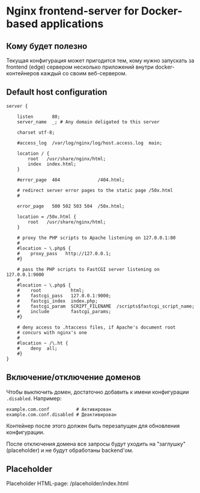 # Nginx frontend-server for Docker-based applications

## Кому будет полезно

Текущая конфигурация может пригодится тем, кому нужно запускать за frontend (edge)
сервером несколько приложений внутри docker-контейнеров каждый со своим веб-сервером.

## Default host configuration

```
server {

    listen       80;
    server_name  _; # Any domain deligated to this server

    charset utf-8;

    #access_log  /var/log/nginx/log/host.access.log  main;

    location / {
        root   /usr/share/nginx/html;
        index  index.html;
    }

    #error_page  404              /404.html;

    # redirect server error pages to the static page /50x.html
    #
    
    error_page   500 502 503 504  /50x.html;

    location = /50x.html {
        root   /usr/share/nginx/html;
    }

    # proxy the PHP scripts to Apache listening on 127.0.0.1:80
    #
    #location ~ \.php$ {
    #    proxy_pass   http://127.0.0.1;
    #}

    # pass the PHP scripts to FastCGI server listening on 127.0.0.1:9000
    #
    #location ~ \.php$ {
    #    root           html;
    #    fastcgi_pass   127.0.0.1:9000;
    #    fastcgi_index  index.php;
    #    fastcgi_param  SCRIPT_FILENAME  /scripts$fastcgi_script_name;
    #    include        fastcgi_params;
    #}

    # deny access to .htaccess files, if Apache's document root
    # concurs with nginx's one
    #
    #location ~ /\.ht {
    #    deny  all;
    #}
}
```

## Включение/отключение доменов

Чтобы выключить домен, достаточно добавить к имени конфигурации `.disabled`.
Например:

```
example.com.conf          # Активирован
example.com.conf.disabled # Деактивирован
```

Контейнер после этого должен быть перезапущен для обновления конфигурации.

После отключения домена все запросы будут уходить на "заглушку" (placeholder)
и не будут обработаны backend'ом.

## Placeholder

Placeholder HTML-page: /placeholder/index.html